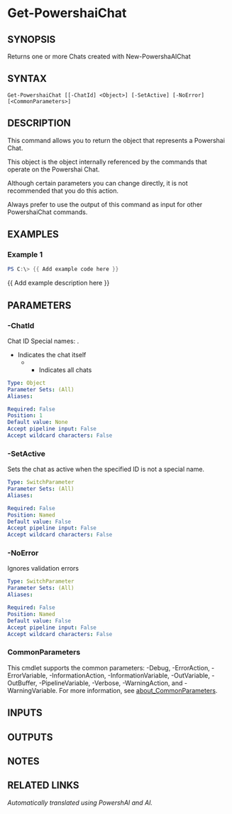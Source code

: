 ﻿---
external help file: powershai-help.xml
Module Name: powershai
online version:
schema: 2.0.0
---

# Get-PowershaiChat

## SYNOPSIS
Returns one or more Chats created with New-PowershaAIChat

## SYNTAX

```
Get-PowershaiChat [[-ChatId] <Object>] [-SetActive] [-NoError] [<CommonParameters>]
```

## DESCRIPTION
This command allows you to return the object that represents a Powershai Chat.

This object is the object internally referenced by the commands that operate on the Powershai Chat.

Although certain parameters you can change directly, it is not recommended that you do this action.

Always prefer to use the output of this command as input for other PowershaiChat commands.

## EXAMPLES

### Example 1
```powershell
PS C:\> {{ Add example code here }}
```

{{ Add example description here }}

## PARAMETERS

### -ChatId
Chat ID
Special names:
	.
- Indicates the chat itself
 	* - Indicates all chats

```yaml
Type: Object
Parameter Sets: (All)
Aliases:

Required: False
Position: 1
Default value: None
Accept pipeline input: False
Accept wildcard characters: False
```

### -SetActive
Sets the chat as active when the specified ID is not a special name.

```yaml
Type: SwitchParameter
Parameter Sets: (All)
Aliases:

Required: False
Position: Named
Default value: False
Accept pipeline input: False
Accept wildcard characters: False
```

### -NoError
Ignores validation errors

```yaml
Type: SwitchParameter
Parameter Sets: (All)
Aliases:

Required: False
Position: Named
Default value: False
Accept pipeline input: False
Accept wildcard characters: False
```

### CommonParameters
This cmdlet supports the common parameters: -Debug, -ErrorAction, -ErrorVariable, -InformationAction, -InformationVariable, -OutVariable, -OutBuffer, -PipelineVariable, -Verbose, -WarningAction, and -WarningVariable. For more information, see [about_CommonParameters](http://go.microsoft.com/fwlink/?LinkID=113216).

## INPUTS

## OUTPUTS

## NOTES

## RELATED LINKS



<!--PowershaiAiDocBlockStart-->
_Automatically translated using PowershAI and AI._
<!--PowershaiAiDocBlockEnd-->
